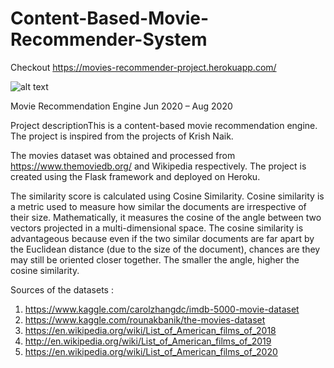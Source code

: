 # Content-Based-Movie-Recommender-System

Checkout https://movies-recommender-project.herokuapp.com/

![alt text](https://github.com/nishkarshmjain/Movie-Recommendation-System/blob/master/static/Capture.PNG)


Movie Recommendation Engine
Jun 2020 – Aug 2020

Project descriptionThis is a content-based movie recommendation engine.
The project is inspired from the projects of Krish Naik.

The movies dataset was obtained and processed from https://www.themoviedb.org/ and Wikipedia respectively.
The project is created using the Flask framework and deployed on Heroku.

The similarity score is calculated using Cosine Similarity.
Cosine similarity is a metric used to measure how similar the documents are irrespective of their size. Mathematically, it measures the cosine of the angle between two vectors projected in a multi-dimensional space. The cosine similarity is advantageous because even if the two similar documents are far apart by the Euclidean distance (due to the size of the document), chances are they may still be oriented closer together. The smaller the angle, higher the cosine similarity.


Sources of the datasets :

1. https://www.kaggle.com/carolzhangdc/imdb-5000-movie-dataset
2. https://www.kaggle.com/rounakbanik/the-movies-dataset
3. https://en.wikipedia.org/wiki/List_of_American_films_of_2018
4. http://en.wikipedia.org/wiki/List_of_American_films_of_2019
5. https://en.wikipedia.org/wiki/List_of_American_films_of_2020



